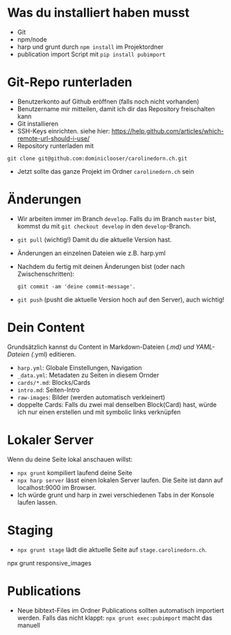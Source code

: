 # Was du installiert haben musst
- Git
- npm/node
- harp und grunt durch `npm install` im Projektordner
- publication import Script mit `pip install pubimport`

# Git-Repo runterladen
- Benutzerkonto auf Github eröffnen (falls noch nicht vorhanden)
- Benutzername mir mitteilen, damit ich dir das Repository freischalten kann
- Git installieren
- SSH-Keys einrichten. siehe hier: https://help.github.com/articles/which-remote-url-should-i-use/ 
- Repository runterladen mit 
```
git clone git@github.com:dominiclooser/carolinedorn.ch.git
```
- Jetzt sollte das ganze Projekt im Ordner `carolinedorn.ch` sein

# Änderungen
- Wir arbeiten immer im Branch `develop`. Falls du im Branch `master` bist, kommst du mit
  `git checkout develop` in den `develop`-Branch.
- `git pull` (wichtig!) Damit du die aktuelle Version hast.
- Änderungen an einzelnen Dateien wie z.B. harp.yml

- Nachdem du fertig mit deinen Änderungen bist (oder nach Zwischenschritten):
  ```
  git commit -am 'deine commit-message'.
  ```
- `git push` (pusht die aktuelle Version hoch auf den Server), auch wichtig!

# Dein Content
Grundsätzlich kannst du Content in Markdown-Dateien (*.md) und YAML-Dateien (*.yml) editieren. 
- `harp.yml`: Globale Einstellungen, Navigation
- `_data.yml`: Metadaten zu Seiten in diesem Ornder
- `cards/*.md`: Blocks/Cards
- `intro.md`: Seiten-Intro
- `raw-images`: Bilder (werden automatisch verkleinert)
- doppelte Cards: Falls du zwei mal denselben Block(Card) hast, würde ich nur einen erstellen und mit symbolic links verknüpfen

# Lokaler Server
Wenn du deine Seite lokal anschauen willst: 
- `npx grunt` kompiliert laufend deine Seite
- `npx harp server` lässt einen lokalen Server laufen.
Die Seite ist dann auf localhost:9000 im Browser.
- Ich würde grunt und harp in zwei verschiedenen Tabs in der Konsole laufen lassen.

# Staging
- `npx grunt stage` lädt die aktuelle Seite auf `stage.carolinedorn.ch`. 


npx grunt responsive_images

# Publications
- Neue bibtext-Files im Ordner Publications sollten automatisch importiert werden. Falls das nicht klappt:
  `npx grunt exec:pubimport` macht das manuell

